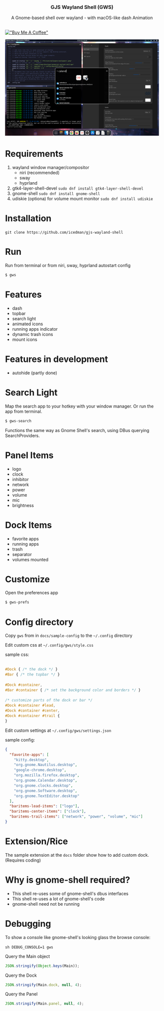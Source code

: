 <br/>
<p align="center">
  <h3 align="center">GJS Wayland Shell (GWS)</h3>

  <p align="center">
	A Gnome-based shell over wayland - with macOS-like dash Animation
    <br/>
    <br/>
  </p>
</p>

[!["Buy Me A Coffee"](https://www.buymeacoffee.com/assets/img/custom_images/orange_img.png)](https://www.buymeacoffee.com/icedman)

![Screen Shot](https://raw.githubusercontent.com/icedman/gjs-wayland-shell/main/screenshots/screenshot-2024-12-11-01.png)

# Requirements
1. wayland window manager/compositor
	* niri (recommended)
	* sway
	* hyprland
2. gtk4-layer-shell-devel
	```sudo dnf install gtk4-layer-shell-devel```
3. gnome-shell
	```sudo dnf install gnome-shell```
4. udiskie (optiona) for volume mount monitor
  ```sudo dnf install udiskie```

# Installation

```git clone https://github.com/icedman/gjs-wayland-shell```

# Run

Run from terminal or from niri, sway, hyprland autostart config

```sh
$ gws
```

# Features

* dash
* topbar
* search light
* animated icons
* running apps indicator
* dynamic trash icons
* mount icons

# Features in development
* autohide (partly done)

# Search Light

Map the search app to your hotkey with your window manager. Or run the app from terminal.

```sh
$ gws-search
```

Functions the same way as Gnome Shell's search, using DBus querying SearchProviders.

# Panel Items

* logo
* clock
* inhibitor
* network
* power
* volume
* mic
* brightness

# Dock Items

* favorite apps
* running apps
* trash
* separator
* volumes mounted

# Customize

Open the preferences app

```sh
$ gws-prefs
```

# Config directory

Copy ```gws``` from in ```docs/sample-config``` to the ```~/.config``` directory

Edit custom css at ```~/.config/gws/style.css```

sample css:

```css

#Dock { /* the dock */ }
#Bar { /* the topbar */ }

#Dock #container,
#Bar #container { /* set the background color and borders */ }

/* customize parts of the dock or bar */
#Dock #container #lead,
#Dock #container #center,
#Dock #container #trail {
}

```

Edit custom settings at ```~/.config/gws/settings.json```

sample config:

```json
{
  "favorite-apps": [
    "kitty.desktop",
    "org.gnome.Nautilus.desktop",
    "google-chrome.desktop",
    "org.mozilla.firefox.desktop",
    "org.gnome.Calendar.desktop",
    "org.gnome.clocks.desktop",
    "org.gnome.Software.desktop",
    "org.gnome.TextEditor.desktop"
  ],
  "baritems-lead-items": ["logo"],
  "baritems-center-items": ["clock"],
  "baritems-trail-items": ["network", "power", "volume", "mic"]
}
```

# Extension/Rice

The sample extension at the ```docs``` folder show how to add custom dock. (Requires coding)

# Why is gnome-shell required?

* This shell re-uses some of gnome-shell's dbus interfaces
* This shell re-uses a lot of gnome-shell's code
* gnome-shell need not be running


# Debugging

To show a console like gnome-shell's looking glass the browse console:

```sh DEBUG_CONSOLE=1 gws```

Query the Main object

```js
JSON.stringify(Object.keys(Main));
```

Query the Dock

```js
JSON.stringify(Main.dock, null, 4);
```

Query the Panel

```js
JSON.stringify(Main.panel, null, 4);
```
